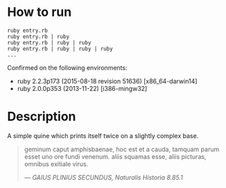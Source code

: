 
# How to run

```
ruby entry.rb
ruby entry.rb | ruby
ruby entry.rb | ruby | ruby
ruby entry.rb | ruby | ruby | ruby
...
```

Confirmed on the following environments:
- ruby 2.2.3p173 (2015-08-18 revision 51636) [x86_64-darwin14]
- ruby 2.0.0p353 (2013-11-22) [i386-mingw32]

# Description

A simple quine which prints itself twice
on a slightly complex base.

> geminum caput amphisbaenae, hoc est et a cauda,
> tamquam parum esset uno ore fundi venenum.
> aliis squamas esse, aliis picturas, omnibus exitiale virus.
>
> &mdash; <cite>GAIUS PLINIUS SECUNDUS, Naturalis Historia 8.85.1</cite>
